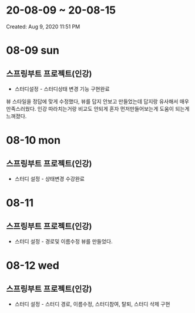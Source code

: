 # 20-08-09 ~ 20-08-15

Created: Aug 9, 2020 11:51 PM

# 08-09 sun

## 스프링부트 프로젝트(인강)

- 스터디설정 - 스터디상태 변경 기능 구현완료

뷰 스타일을 정답에 맞게 수정했다, 뷰를 답지 안보고 만들었는데 답지랑 유사해서 매우 만족스러웠다. 인강 따라치는거랑 비교도 안되게 혼자 먼저만들어보는게 도움이 되는게 느껴졌다.

 

# 08-10 mon

## 스프링부트 프로젝트(인강)

- 스터디 설정 - 상태변경 수강완료





# 08-11 

## 스프링부트 프로젝트(인강)

- 스터디 설정 - 경로및 이름수정 뷰를 만들었다.


# 08-12 wed

## 스프링부트 프로젝트(인강)

- 스터디 설정 - 스터디 경로, 이름수정, 스터디참여, 탈퇴, 스터디 삭제 구현
